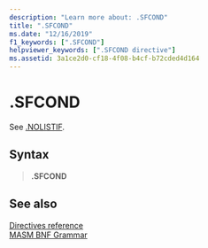 ```yaml
---
description: "Learn more about: .SFCOND"
title: ".SFCOND"
ms.date: "12/16/2019"
f1_keywords: [".SFCOND"]
helpviewer_keywords: [".SFCOND directive"]
ms.assetid: 3a1ce2d0-cf18-4f08-b4cf-b72cded4d164
---
```

# .SFCOND

See [.NOLISTIF](dot-nolistif.md).

## Syntax

> **.SFCOND**

## See also

[Directives reference](directives-reference.md)\
[MASM BNF Grammar](masm-bnf-grammar.md)
